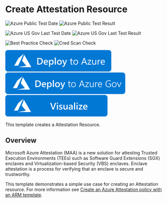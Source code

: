 # Create Attestation Resource

![Azure Public Test Date](https://azurequickstartsservice.blob.core.windows.net/badges/101-attestation-create-resource/PublicLastTestDate.svg)
![Azure Public Test Result](https://azurequickstartsservice.blob.core.windows.net/badges/101-attestation-create-resource/PublicDeployment.svg)

![Azure US Gov Last Test Date](https://azurequickstartsservice.blob.core.windows.net/badges/101-attestation-create-resource/FairfaxLastTestDate.svg)
![Azure US Gov Last Test Result](https://azurequickstartsservice.blob.core.windows.net/badges/101-attestation-create-resource/FairfaxDeployment.svg)

![Best Practice Check](https://azurequickstartsservice.blob.core.windows.net/badges/101-attestation-create-resource/BestPracticeResult.svg)
![Cred Scan Check](https://azurequickstartsservice.blob.core.windows.net/badges/101-attestation-create-resource/CredScanResult.svg)

[![Deploy To Azure](https://raw.githubusercontent.com/Azure/azure-quickstart-templates/master/1-CONTRIBUTION-GUIDE/images/deploytoazure.svg?sanitize=true)](https://portal.azure.com/#create/Microsoft.Template/uri/https%3A%2F%2Fraw.githubusercontent.com%2FAzure%2Fazure-quickstart-templates%2Fmaster%2F101-budget%2Fazuredeploy.json)
[![Deploy To Azure US Gov](https://raw.githubusercontent.com/Azure/azure-quickstart-templates/master/1-CONTRIBUTION-GUIDE/images/deploytoazuregov.svg?sanitize=true)](https://portal.azure.us/#create/Microsoft.Template/uri/https%3A%2F%2Fraw.githubusercontent.com%2FAzure%2Fazure-quickstart-templates%2Fmaster%2F101-budget%2Fazuredeploy.json)
[![Visualize](https://raw.githubusercontent.com/Azure/azure-quickstart-templates/master/1-CONTRIBUTION-GUIDE/images/visualizebutton.svg?sanitize=true)](http://armviz.io/#/?load=https%3A%2F%2Fraw.githubusercontent.com%2FAzure%2Fazure-quickstart-templates%2Fmaster%2F101-budget%2Fazuredeploy.json)

This template creates a Attestation Resource.

## Overview 

Microsoft Azure Attestation (MAA) is a new solution for attesting Trusted Execution Environments (TEEs) such as Software Guard Extensions (SGX) enclaves and Virtualization-based Security (VBS) enclaves. Enclave attestation is a process for verifying that an enclave is secure and trustworthy.

This template demonstrates a simple use case for creating an Attestation resource.  For more information see [Create an Azure Attestation policy with an ARM template](/azure/attestation/quickstart-template).
